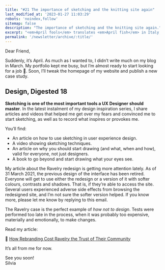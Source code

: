 ```yaml
---
title: "#21 The importance of sketching and the knitting site again"
last_modified_at: '2023-01-27 11:03:29'
robots: 'noindex,follow'
sitemap: false
description: "The importance of sketching and the knitting site again."
excerpt: "<em>April fools</em> translates <em>April fish</em> in Italy, but there are none in this letter."
permalink: '/newsletter/archive/:title/'
---
```

Dear Friend,

Suddenly, it’s April. As much as I wanted to, I didn’t write much on my blog in March. My portfolio kept me busy, but I’m almost ready to start looking for a job 🤞. Soon, I’ll tweak the homepage of my website and publish a new case study.

## Design, Digested 18
  
**Sketching is one of the most important tools a UX Designer should master**. In the latest instalment of my design inspiration series, I share articles and videos that helped me get over my fears and convinced me to start sketching, as well as to record what inspires or provokes me.

<p class="detached">You’ll find:</p>

<ul class="smd-ul">
  <li>An article on how to use sketching in user experience design.</li>
  <li>A video showing sketching techniques.</li>
  <li>An article on why you should start drawing (and what, when and how), valid for everyone, not just designers.</li>
  <li>A book to go beyond and start drawing what your eyes see.</li>
</ul>

My article about the Ravelry redesign is getting more attention lately. As of 31 March 2021, the previous design of the interface has been retired. Everyone will get to use either the redesign or a version of it with softer colours, contrasts and shadows. That is, if they’re able to access the site. Several users experienced adverse side effects from browsing the redesigned site, and I’m not sure the softer version helped. If you know more, please let me know by replying to this email. 

The Ravelry case is the perfect example of *how not to design*. Tests were performed too late in the process, when it was probably too expensive, materially and emotionally, to make changes. 

<p class="detached">Read my article:</p>

<p class="detached">🔗 <a href="https://silviamaggidesign.com/design/ravelry-rebranding/">How Rebranding Cost Ravelry the Trust of Their Community</a></p>

<p class="detached">It’s all from me for now.</p>

<p class="detached">See you soon!<br>
Silvia</p>